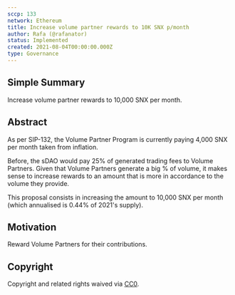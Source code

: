 ```yaml
---
sccp: 133
network: Ethereum
title: Increase volume partner rewards to 10K SNX p/month
author: Rafa (@rafanator)
status: Implemented
created: 2021-08-04T00:00:00.000Z
type: Governance
---
```


<!--You can leave these HTML comments in your merged SCCP and delete the visible duplicate text guides, they will not appear and may be helpful to refer to if you edit it again. This is the suggested template for new SCCPs. Note that an SCCP number will be assigned by an editor. When opening a pull request to submit your SCCP, please use an abbreviated title in the filename, `sccp-draft_title_abbrev.md`. The title should be 44 characters or less.-->

## Simple Summary

<!--"If you can't explain it simply, you don't understand it well enough." Provide a simplified and layman-accessible explanation of the SCCP.-->

Increase volume partner rewards to 10,000 SNX per month.

## Abstract

<!--A short (~200 word) description of the variable change proposed.-->

As per SIP-132, the Volume Partner Program is currently paying 4,000 SNX per month taken from inflation.

Before, the sDAO would pay 25% of generated trading fees to Volume Partners. Given that Volume Partners generate a big % of volume, it makes sense to increase rewards to an amount that is more in accordance to the volume they provide.

This proposal consists in increasing the amount to 10,000 SNX per month (which annualised is 0.44% of 2021's supply).

## Motivation

<!--The motivation is critical for SCCPs that want to update variables within Synthetix. It should clearly explain why the existing variable is not incentive aligned. SCCP submissions without sufficient motivation may be rejected outright.-->

Reward Volume Partners for their contributions.

## Copyright

Copyright and related rights waived via [CC0](https://creativecommons.org/publicdomain/zero/1.0/).
